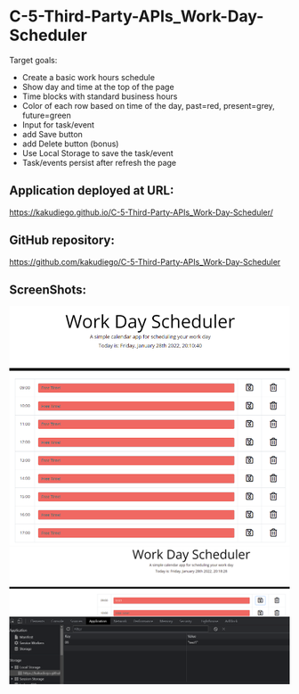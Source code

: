 # C-5-Third-Party-APIs_Work-Day-Scheduler

Target goals:

- Create a basic work hours schedule
- Show day and time at the top of the page
- Time blocks with standard business hours
- Color of each row based on time of the day, past=red, present=grey, future=green
- Input for task/event
- add Save button
- add Delete button (bonus)
- Use Local Storage to save the task/event
- Task/events persist after refresh the page

## Application deployed at URL:

https://kakudiego.github.io/C-5-Third-Party-APIs_Work-Day-Scheduler/

## GitHub repository:

https://github.com/kakudiego/C-5-Third-Party-APIs_Work-Day-Scheduler

## ScreenShots:

<img src="./assets/images/workday1.png">

<img src="./assets/images/workday2.png">
